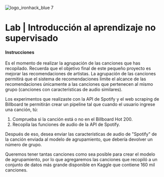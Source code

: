 ![logo_ironhack_blue 7](https://user-images.githubusercontent.com/23629340/40541063-a07a0a8a-601a-11e8-91b5-2f13e4e6b441.png)

# Lab | Introducción al aprendizaje no supervisado

#### Instrucciones


Es el momento de realizar la agrupación de las canciones que has recopilado. Recuerda que el objetivo final de este pequeño proyecto es mejorar las recomendaciones de artistas. La agrupación de las canciones permitirá que el sistema de recomendaciones limite el alcance de las recomendaciones únicamente a las canciones que pertenecen al mismo grupo (canciones con características de audio similares).

Los experimentos que realizaste con la API de Spotify y el web scraping de Billboard te permitirán crear un pipeline tal que cuando el usuario ingrese una canción, tú:

1. Comprueba si la canción está o no en el Billboard Hot 200.
2. Recopila las funciones de audio de la API de Spotify.

Después de eso, desea enviar las características de audio de "Spotify" de la canción enviada al modelo de agrupamiento, que debería devolver un número de grupo.

Queremos tener tantas canciones como sea posible para crear el modelo de agrupamiento, por lo que agregaremos las canciones que recopiló a un conjunto de datos más grande disponible en Kaggle que contiene 160 mil canciones.